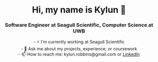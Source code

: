 <h1 align="center">Hi, my name is Kylun 👋</h1>
<h3 align="center">Software Engineer at Seagull Scientific, Computer Science at UWB</h3>
<p align="center">
    - ⚡ I'm currently working at Seagull Scientific<br>
    - 💬 Ask me about my projects, experience, or coursework<br>
    - 📫 How to reach me: kylun.robbins@gmail.com or <a href="" target="_blank">LinkedIn<a><br>
</p>



<!--
**KylunR/KylunR** is a ✨ _special_ ✨ repository because its `README.md` (this file) appears on your GitHub profile.

Here are some ideas to get you started:

- 🔭 I’m currently working on ...
- 🌱 I’m currently learning ...
- 👯 I’m looking to collaborate on ...
- 🤔 I’m looking for help with ...
- 💬 Ask me about ...
- 📫 How to reach me: ...
- 😄 Pronouns: ...
- ⚡ Fun fact: ...
-->
